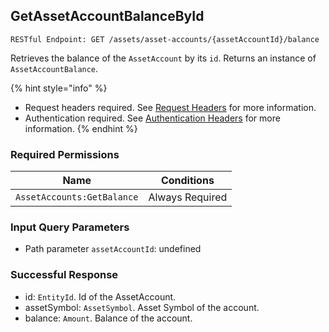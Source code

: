
## GetAssetAccountBalanceById
`RESTful Endpoint: GET /assets/asset-accounts/{assetAccountId}/balance`

Retrieves the balance of the `AssetAccount` by its `id`. Returns an instance of `AssetAccountBalance`.

{% hint style="info" %}
* Request headers required. See [Request Headers](../../../getting-started/request-headers.md "mention") for more information.
* Authentication required. See [Authentication Headers](../../../getting-started/request-headers.md#authentication-headers) for more information.
{% endhint %}

### Required Permissions

| Name                       | Conditions      |
| -------------------------- | --------------- |
| `AssetAccounts:GetBalance` | Always Required |

<!--  -->
### Input Query Parameters
* Path parameter `assetAccountId`: undefined

### Successful Response
* id: `EntityId`. Id of the AssetAccount.
* assetSymbol: `AssetSymbol`. Asset Symbol of the account.
* balance: `Amount`. Balance of the account.



